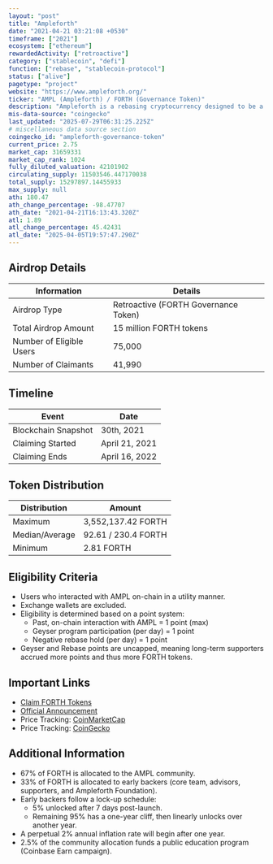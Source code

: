 ```yaml
---
layout: "post"
title: "Ampleforth"
date: "2021-04-21 03:21:08 +0530"
timeframe: ["2021"]
ecosystem: ["ethereum"]
rewardedActivity: ["retroactive"]
category: ["stablecoin", "defi"]
function: ["rebase", "stablecoin-protocol"]
status: ["alive"]
pagetype: "project"
website: "https://www.ampleforth.org/"
ticker: "AMPL (Ampleforth) / FORTH (Governance Token)"
description: "Ampleforth is a rebasing cryptocurrency designed to be a financial building block for DeFi and traditional finance. It functions independently of traditional banks and lenders of last resort."
mis-data-source: "coingecko"
last_updated: "2025-07-29T06:31:25.225Z"
# miscellaneous data source section
coingecko_id: "ampleforth-governance-token"
current_price: 2.75
market_cap: 31659331
market_cap_rank: 1024
fully_diluted_valuation: 42101902
circulating_supply: 11503546.447170038
total_supply: 15297897.14455933
max_supply: null
ath: 180.47
ath_change_percentage: -98.47707
ath_date: "2021-04-21T16:13:43.320Z"
atl: 1.89
atl_change_percentage: 45.42431
atl_date: "2025-04-05T19:57:47.290Z"
---
```


## Airdrop Details

| Information              | Details                              |
| ------------------------ | ------------------------------------ |
| Airdrop Type             | Retroactive (FORTH Governance Token) |
| Total Airdrop Amount     | 15 million FORTH tokens              |
| Number of Eligible Users | 75,000                               |
| Number of Claimants      | 41,990                               |

## Timeline

| Event               | Date           |
| ------------------- | -------------- |
| Blockchain Snapshot | 30th, 2021     |
| Claiming Started    | April 21, 2021 |
| Claiming Ends       | April 16, 2022 |

## Token Distribution

| Distribution   | Amount              |
| -------------- | ------------------- |
| Maximum        | 3,552,137.42 FORTH  |
| Median/Average | 92.61 / 230.4 FORTH |
| Minimum        | 2.81 FORTH          |

## Eligibility Criteria

- Users who interacted with AMPL on-chain in a utility manner.
- Exchange wallets are excluded.
- Eligibility is determined based on a point system:
  - Past, on-chain interaction with AMPL = 1 point (max)
  - Geyser program participation (per day) = 1 point
  - Negative rebase hold (per day) = 1 point
- Geyser and Rebase points are uncapped, meaning long-term supporters accrued more points and thus more FORTH tokens.

## Important Links

- [Claim FORTH Tokens](https://www.ampleforth.org/governance/claim)
- [Official Announcement](http://blog.ampleforth.org/ampl-forth-realizing-the-full-ecosystem-e2d88ca01691)
- Price Tracking: [CoinMarketCap](https://coinmarketcap.com/currencies/forth)
- Price Tracking: [CoinGecko](https://www.coingecko.com/en/coins/forth)

## Additional Information

- 67% of FORTH is allocated to the AMPL community.
- 33% of FORTH is allocated to early backers (core team, advisors, supporters, and Ampleforth Foundation).
- Early backers follow a lock-up schedule:
  - 5% unlocked after 7 days post-launch.
  - Remaining 95% has a one-year cliff, then linearly unlocks over another year.
- A perpetual 2% annual inflation rate will begin after one year.
- 2.5% of the community allocation funds a public education program (Coinbase Earn campaign).